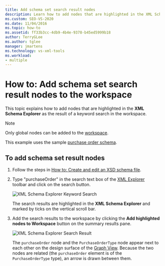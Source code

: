 ```yaml
---
title: Add schema set search result nodes
description: Learn how to add nodes that are highlighted in the XML Schema Explorer as the result of a keyword search in the workspace.
ms.custom: SEO-VS-2020
ms.date: 11/04/2016
ms.topic: how-to
ms.assetid: ff33b3cc-4db9-4b4e-9378-b45ed5999b18
author: TerryGLee
ms.author: tglee
manager: jmartens
ms.technology: vs-xml-tools
ms.workload:
- multiple
---
```

# How to: Add schema set search result nodes to the workspace

This topic explains how to add nodes that are highlighted in the **XML Schema Explorer** as the result of a keyword search in the workspace.

> [!NOTE]
> Only global nodes can be added to the [workspace](../xml-tools/xml-schema-designer-workspace.md).

This example uses the sample [purchase order schema](../xml-tools/sample-xsd-file-purchase-order-schema.md).

## To add schema set result nodes

1. Follow the steps in [How to: Create and edit an XSD schema file](../xml-tools/how-to-create-and-edit-an-xsd-schema-file.md).

2. Type "purchaseOrder" in the search text box of the [XML Explorer](../xml-tools/xml-schema-explorer.md) toolbar and click on the search button.

     ![XML Schema Explorer Keyword Search](../xml-tools/media/schemaexplorersearch.gif)

     The search results are highlighted in the **XML Schema Explorer** and marked by ticks on the vertical scroll bar.

3. Add the search results to the workspace by clicking the **Add highlighted nodes to Workspace** button on the summary results pane.

     ![XML Schema Explorer Search Result](../xml-tools/media/schemaexplorersearchresult.gif)

     The `purchaseOrder` node and the `PurchaseOrderType` node appear next to each other on the design surface of the [Graph View](../xml-tools/graph-view.md). Because the two nodes are related (the `purchaseOrder` element is of the `PurchaseOrderType` type), an arrow is drawn between them.

